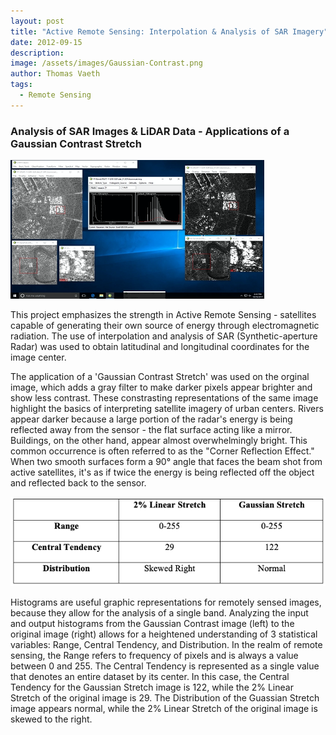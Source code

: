 ```yaml
---
layout: post
title: "Active Remote Sensing: Interpolation & Analysis of SAR Imagery"
date: 2012-09-15
description: 
image: /assets/images/Gaussian-Contrast.png
author: Thomas Vaeth
tags: 
  - Remote Sensing
---
```


### Analysis of SAR Images & LiDAR Data - Applications of a Gaussian Contrast Stretch

![Map GIS](/assets/images/Gaussian-Contrast.png)

This project emphasizes the strength in Active Remote Sensing - satellites capable of generating their own source of energy through electromagnetic radiation. The use of interpolation and analysis of SAR (Synthetic-aperture Radar) was used to obtain latitudinal and longitudinal coordinates for the image center.

The application of a 'Gaussian Contrast Stretch' was used on the orginal image, which adds a gray filter to make darker pixels appear brighter and show less contrast. These constrasting representations of the same image highlight the basics of interpreting satellite imagery of urban centers. Rivers appear darker because a large portion of the radar's energy is being reflected away from the sensor - the flat surface acting like a mirror. Buildings, on the other hand, appear almost overwhelmingly bright. This common occurrence is often referred to as the "Corner Reflection Effect." When two smooth surfaces form a 90° angle that faces the beam shot from active satellites, it's as if twice the energy is being reflected off the object and reflected back to the sensor.

![Map GIS](/assets/images/Gaussian-histogram.png)

Histograms are useful graphic representations for remotely sensed images, because they allow for the analysis of a single band. Analyzing the input and output histograms from the Gaussian Contrast image (left) to the original image (right) allows for a heightened understanding of 3 statistical variables: Range, Central Tendency, and Distribution. In the realm of remote sensing, the Range refers to frequency of pixels and is always a value between 0 and 255. The Central Tendency is represented as a single value that denotes an entire dataset by its center. In this case, the Central Tendency for the Gaussian Stretch image is 122, while the 2% Linear Stretch of the original image is 29. The Distribution of the Guassian Stretch image appears normal, while the 2% Linear Stretch of the original image is skewed to the right.


